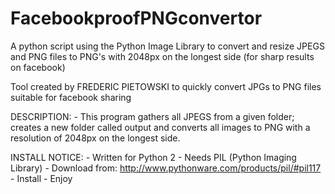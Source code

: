 # FacebookproofPNGconvertor
A python script using the Python Image Library to convert and resize JPEGS and PNG files to PNG's with 2048px on the longest side (for sharp results on facebook)

Tool created by FREDERIC PIETOWSKI to quickly convert JPGs to PNG files suitable for facebook sharing

DESCRIPTION:
    - This program gathers all JPEGS from a given folder; creates a new folder called output and converts
    all images to PNG with a resolution of 2048px on the longest side.

INSTALL NOTICE:
    - Written for Python 2
    - Needs PIL (Python Imaging Library)
        - Download from: http://www.pythonware.com/products/pil/#pil117
        - Install
        - Enjoy
